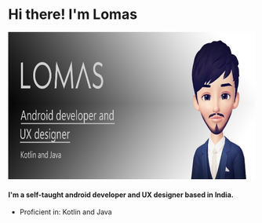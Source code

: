 # Hi there! I'm Lomas

<p align="center"> <img src="https://raw.githubusercontent.com/iamlomas/iamlomas/main/iamlomasheader.png?token=AOMEV6E6SPR4ZZJD4JQSE2LAY43RC" alt="iamlomas" height="300px"/></p>


#### **I'm a self-taught android developer and UX designer based in India.**

- Proficient in: Kotlin and Java


<!--
**iamlomas/iamlomas** is a ✨ _special_ ✨ repository because its `README.md` (this file) appears on your GitHub profile.

Here are some ideas to get you started:

- 🔭 I’m currently working on ...
- 🌱 I’m currently learning ...
- 👯 I’m looking to collaborate on ...
- 🤔 I’m looking for help with ...
- 💬 Ask me about ...
- 📫 How to reach me: ...
- 😄 Pronouns: ...
- ⚡ Fun fact: ...
-->
